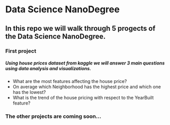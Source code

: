 # Data Science NanoDegree

## In this repo we will walk through 5 progects of the Data Science NanoDegree.

### First project
##### Using house prices dataset from kaggle we will answer 3 main questions using data analysis and visualizations.
- What are the most features affecting the house price?
- On average which Neighborhood has the highest price and which one has the lowest?
- What is the trend of the house pricing with respect to the YearBuilt feature? 

### The other projects are coming soon...
